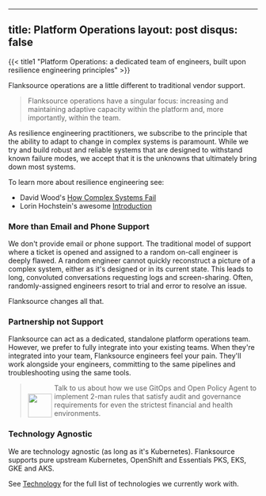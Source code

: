 
---
title: Platform Operations
layout: post
disqus: false
---

{{< title1 "Platform Operations: a dedicated team of engineers, built upon resilience engineering principles" >}}

Flanksource operations are a little different to traditional vendor support.

> Flanksource operations have a singular focus: increasing and maintaining adaptive capacity within the platform and, more importantly, within the team.

As resilience engineering practitioners, we subscribe to the principle that the ability to adapt to change in complex systems is paramount. While we try and build robust and reliable systems that are designed to withstand known failure modes, we accept that it is the unknowns that ultimately bring down most systems.

To learn more about resilience engineering see:

* David Wood's <i class="fa fa-file-pdf"></i><a href="https://web.mit.edu/2.75/resources/random/How%20Complex%20Systems%20Fail.pdf"> How Complex Systems Fail</a>
* Lorin Hochstein's awesome <a href="https://github.com/lorin/resilience-engineering/blob/master/intro.md">Introduction</a>

<h3 class="subtitle is-4"><span><i class="fa fa-ban"></i></span> More than Email and Phone Support</h3>

We don't provide email or phone support. The traditional model of support where a ticket is opened and assigned to a random on-call engineer is deeply flawed. A random engineer cannot quickly reconstruct a picture of a complex system, either as it's designed or in its current state. This leads to long, convoluted conversations requesting logs and screen-sharing. Often, randomly-assigned engineers resort to trial and error to resolve an issue.

Flanksource changes all that.

<h3 class="subtitle is-4"><span ><i class="fa fa-people-carry"></i></span> Partnership not Support</h3>

Flanksource can act as a dedicated, standalone platform operations team. However, we prefer to fully integrate into your existing teams. When they're integrated into your team, Flanksource engineers feel your pain. They'll work alongside your engineers, committing to the same pipelines and troubleshooting using the same tools.

>  <img src="/images/opa.png" style="width: 48px; float: left; padding-right: 5px; padding-top: 20px"> Talk to us about how we use GitOps and Open Policy Agent to implement 2-man rules that satisfy audit and governance requirements for even the strictest financial and health environments.

<h3 class="subtitle is-4"><span><i class="fa fa-cogs" aria-hidden="true"></i></span> Technology Agnostic</h3>

We are technology agnostic (as long as it's Kubernetes). Flanksource supports pure upstream Kubernetes, OpenShift and Essentials PKS, EKS, GKE and AKS.

See [Technology](./technology) for the full list of technologies we currently work with.
